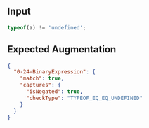 
## Input
```javascript input
typeof(a) != 'undefined';
```

## Expected Augmentation
```json expected augmentations
{
  "0-24-BinaryExpression": {
    "match": true,
    "captures": {
      "isNegated": true,
      "checkType": "TYPEOF_EQ_EQ_UNDEFINED"
    }
  }
}
```